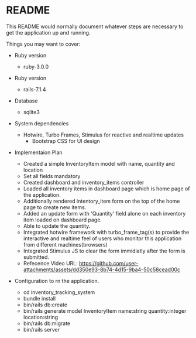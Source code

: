 # README

This README would normally document whatever steps are necessary to get the
application up and running.

Things you may want to cover:

* Ruby version 
	- ruby-3.0.0

* Ruby version 
	- rails-7.1.4

* Database
  - sqlite3

* System dependencies
  - Hotwire, Turbo Frames, Stimulus for reactive and realtime updates
	- Bootstrap CSS for UI design

* Implementaion Plan
	- Created a simple InventoryItem model with name, quantity and location
	- Set all fields mandatory
	- Created dashboard and inventory_items controller
	- Loaded all inventory items in dashboard page which is home page of the application.
	- Additionally rendered intentory_item form on the top of the home page to create new items.
	- Added an update form with 'Quantity' field alone on each inventory item loaded on dashboard page.
	- Able to update the quantity.
	- Integrated hotwire framework with turbo_frame_tag(s) to provide the interactive and realtime feel of users who monitor this application from different machines(browsers)
	- Integrated Stimulus JS to clear the form immidiatly after the form is submitted.
	- Refecence Video URL: https://github.com/user-attachments/assets/dd350e93-8b74-4d15-9ba4-50c58cead00c

* Configuration to rn the application.
	- cd inventory_tracking_system
	- bundle install
	- bin/rails db:create
	- bin/rails generate model InventoryItem name:string quantity:integer location:string
	- bin/rails db:migrate
	- bin/rails server


